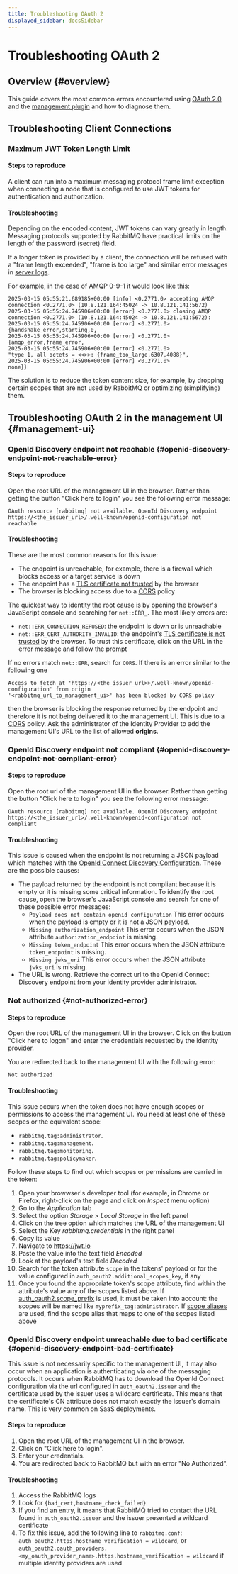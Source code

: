 ```yaml
---
title: Troubleshooting OAuth 2
displayed_sidebar: docsSidebar
---
```

<!--
Copyright (c) 2005-2025 Broadcom. All Rights Reserved. The term "Broadcom" refers to Broadcom Inc. and/or its subsidiaries.

All rights reserved. This program and the accompanying materials
are made available under the terms of the under the Apache License,
Version 2.0 (the "License”); you may not use this file except in compliance
with the License. You may obtain a copy of the License at

https://www.apache.org/licenses/LICENSE-2.0

Unless required by applicable law or agreed to in writing, software
distributed under the License is distributed on an "AS IS" BASIS,
WITHOUT WARRANTIES OR CONDITIONS OF ANY KIND, either express or implied.
See the License for the specific language governing permissions and
limitations under the License.
-->

# Troubleshooting OAuth 2

## Overview {#overview}

This guide covers the most common errors encountered using [OAuth 2.0](./oauth2) and the [management plugin](./management) and how to diagnose them.

## Troubleshooting Client Connections

### Maximum JWT Token Length Limit

#### Steps to reproduce

A client can run into a maximum messaging protocol frame limit exception when connecting
a node that is configured to use JWT tokens for authentication and authorization.

#### Troubleshooting

Depending on the encoded content, JWT tokens can vary greatly in length.
Messaging protocols supported by RabbitMQ have practical limits on the length of
the password (secret) field.

If a longer token is provided by a client, the connection will be refused with
a "frame length exceeded", "frame is too large" and similar error messages
in [server logs](./logging).

For example, in the case of AMQP 0-9-1 it would look like this:

```
2025-03-15 05:55:21.689185+00:00 [info] <0.2771.0> accepting AMQP connection <0.2771.0> (10.8.121.164:45024 -> 10.8.121.141:5672)
2025-03-15 05:55:24.745906+00:00 [error] <0.2771.0> closing AMQP connection <0.2771.0> (10.8.121.164:45024 -> 10.8.121.141:5672):
2025-03-15 05:55:24.745906+00:00 [error] <0.2771.0> {handshake_error,starting,0,
2025-03-15 05:55:24.745906+00:00 [error] <0.2771.0>                  {amqp_error,frame_error,
2025-03-15 05:55:24.745906+00:00 [error] <0.2771.0>                              "type 1, all octets = <<>>: {frame_too_large,6307,4088}",
2025-03-15 05:55:24.745906+00:00 [error] <0.2771.0>                              none}}
```

The solution is to reduce the token content size, for example, by dropping certain scopes
that are not used by RabbitMQ or optimizing (simplifying) them.


## Troubleshooting OAuth 2 in the management UI {#management-ui}

### OpenId Discovery endpoint not reachable {#openid-discovery-endpoint-not-reachable-error}

#### Steps to reproduce

Open the root URL of the management UI in the browser.
Rather than getting the button "Click here to login" you see the following error message:

```
OAuth resource [rabbitmq] not available. OpenId Discovery endpoint https://<the_issuer_url>/.well-known/openid-configuration not reachable
```

#### Troubleshooting

These are the most common reasons for this issue:

* The endpoint is unreachable, for example, there is a firewall which blocks access or a target service is down
* The endpoint has a [TLS certificate not trusted](./ssl#peer-verification) by the browser
* The browser is blocking access due to a [CORS](https://en.wikipedia.org/wiki/Cross-origin_resource_sharing) policy

The quickest way to identity the root cause is by opening the browser's JavaScript console and searching for `net::ERR_`.
The most likely errors are:

* `net::ERR_CONNECTION_REFUSED`: the endpoint is down or is unreachable
* `net::ERR_CERT_AUTHORITY_INVALID`: the endpoint's [TLS certificate is not trusted](./ssl#peer-verification) by the browser. To trust this certificate, click on the URL in the error message and follow the prompt

If no errors match `net::ERR`, search for `CORS`. If there is an error similar to the following one

```
Access to fetch at 'https://<the_issuer_url>>/.well-known/openid-configuration' from origin
'<rabbitmq_url_to_management_ui>' has been blocked by CORS policy
```

then the browser is blocking the response returned by the endpoint and therefore it is not being delivered it to the management UI.
This is due to a [CORS](https://en.wikipedia.org/wiki/Cross-origin_resource_sharing) policy.
Ask the administrator of the Identity Provider to add the management UI's URL to the list of allowed **origins**.


### OpenId Discovery endpoint not compliant {#openid-discovery-endpoint-not-compliant-error}

#### Steps to reproduce

Open the root url of the management UI in the browser.
Rather than getting the button "Click here to login" you see the following error message:

```
OAuth resource [rabbitmq] not available. OpenId Discovery endpoint https://<the_issuer_url>/.well-known/openid-configuration not compliant
```

#### Troubleshooting

This issue is caused when the endpoint is not returning a JSON payload which matches with the [OpenId Connect Discovery Configuration](https://openid.net/specs/openid-connect-discovery-1_0.html#ProviderConfig).
These are the possible causes:
- The payload returned by the endpoint is not compliant because it is empty or it is missing some critical information. To identify the root cause, open the browser's JavaScript console and search for one of these possible error messages:
  - `Payload does not contain openid configuration` This error occurs when the payload is empty or it is not a JSON payload.
  - `Missing authorization_endpoint` This error occurs when the JSON attribute `authorization_endpoint` is missing.
  - `Missing token_endpoint` This error occurs when the JSON attribute `token_endpoint` is missing.
  - `Missing jwks_uri` This error occurs when the JSON attribute `jwks_uri` is missing.
- The URL is wrong. Retrieve the correct url to the OpenId Connect Discovery endpoint from your identity provider administrator.

### Not authorized {#not-authorized-error}

#### Steps to reproduce

Open the root URL of the management UI in the browser. Click on the button "Click here to logon" and
enter the credentials requested by the identity provider.

You are redirected back to the management UI with the following error:

```
Not authorized
```

#### Troubleshooting

This issue occurs when the token does not have enough scopes or permissions to access the management UI. You need at least one of these scopes or the equivalent scope:

* `rabbitmq.tag:administrator`.
* `rabbitmq.tag:management`.
* `rabbitmq.tag:monitoring`.
* `rabbitmq.tag:policymaker`.

Follow these steps to find out which scopes or permissions are carried in the token:
1. Open your browwser's developer tool (for example, in Chrome or Firefox, right-click on the page and click on *Inspect* menu option)
2. Go to the *Application* tab
3. Select the option *Storage* > *Local Storage* in the left panel
4. Click on the tree option which matches the URL of the management UI
5. Select the Key *rabbitmq.credentials* in the right panel
6. Copy its value
7. Navigate to https://jwt.io
8. Paste the value into the text field *Encoded*
9. Look at the payload's text field *Decoded*
10. Search for the token attribute `scope` in the tokens' payload or for the value configured in `auth_oauth2.additional_scopes_key`, if any
11. Once you found the appropriate token's scope attribute, find within the attribute's value any of the scopes listed above. If [auth_oauth2.scope_prefix](./oauth2#scope-prefix) is used, it must be taken into account: the scopes will be named like  `myprefix_tag:administrator`. If [scope aliases](./oauth2-examples#using-scope-aliases) are used, find the scope alias that maps to one of the scopes listed above


### OpenId Discovery endpoint unreachable due to bad certificate {#openid-discovery-endpoint-bad-certificate}

This issue is not necessarily specific to the management UI, it may also occur when an application is authenticating via one of the messaging protocols. It occurs when RabbitMQ has to download the OpenId Connect configuration via the url configured in `auth_oauth2.issuer` and the certificate used by the issuer uses a wildcard certificate. This means that the certificate's CN attribute does not match exactly the issuer's domain name. This is very common on SaaS deployments.

#### Steps to reproduce

1. Open the root URL of the management UI in the browser.
2. Click on "Click here to login".
3. Enter your credentials.
4. You are redirected back to RabbitMQ but with an error "No Authorized".

#### Troubleshooting

1. Access the RabbitMQ logs
2. Look for `{bad_cert,hostname_check_failed}`
3. If you find an entry, it means that RabbitMQ tried to contact the URL found in `auth_oauth2.issuer` and the issuer presented a wildcard certificate
4. To fix this issue, add the following line to `rabbitmq.conf`: `auth_oauth2.https.hostname_verification = wildcard`, or `auth_oauth2.oauth_providers.<my_oauth_provider_name>.https.hostname_verification = wildcard` if multiple identity providers are used
